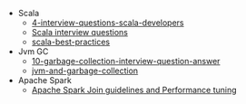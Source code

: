 * Scala
  * [4-interview-questions-scala-developers](https://insights.dice.com/2014/09/12/4-interview-questions-scala-developers/)
  * [Scala interview questions](https://pedrorijo.com/blog/scala-interview-questions/)
  * [scala-best-practices](https://github.com/alexandru/scala-best-practices)
* Jvm GC
  * [10-garbage-collection-interview-question-answer](https://javarevisited.blogspot.com/2012/10/10-garbage-collection-interview-question-answer.html)
  * [jvm-and-garbage-collection](https://dzone.com/articles/jvm-and-garbage-collection)
* Apache Spark
  * [Apache Spark Join guidelines and Performance tuning](https://github.com/vaquarkhan/vk-wiki-notes/wiki/Apache-Spark-Join-guidelines-and-Performance-tuning)
